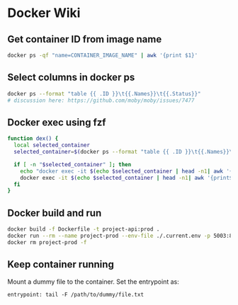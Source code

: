 Docker Wiki
===

Get container ID from image name
---

```bash
docker ps -qf "name=CONTAINER_IMAGE_NAME" | awk '{print $1}'
```

Select columns in docker ps
---

```bash
docker ps --format "table {{ .ID }}\t{{.Names}}\t{{.Status}}"
# discussion here: https://github.com/moby/moby/issues/7477
```

Docker exec using fzf
---

```bash
function dex() {
  local selected_container
  selected_container=$(docker ps --format "table {{ .ID }}\t{{.Names}}\t{{.Status}}" --last=5 | fzf --height=6 --layout=reverse)

  if [ -n "$selected_container" ]; then
    echo "docker exec -it $(echo $selected_container | head -n1| awk '{print$1;}') /bin/bash"
    docker exec -it $(echo $selected_container | head -n1| awk '{print$1;}') /bin/bash
  fi
}
```

Docker build and run
---

```bash
docker build -f Dockerfile -t project-api:prod .
docker run --rm --name project-prod --env-file ./.current.env -p 5003:80 project-api:prod
docker rm project-prod -f
```

Keep container running
---

Mount a dummy file to the container. Set the entrypoint as:

```
entrypoint: tail -F /path/to/dummy/file.txt
```
